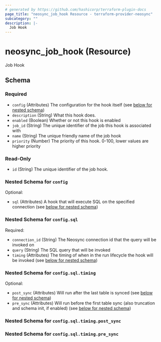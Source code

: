 ```yaml
---
# generated by https://github.com/hashicorp/terraform-plugin-docs
page_title: "neosync_job_hook Resource - terraform-provider-neosync"
subcategory: ""
description: |-
  Job Hook
---
```


# neosync_job_hook (Resource)

Job Hook



<!-- schema generated by tfplugindocs -->
## Schema

### Required

- `config` (Attributes) The configuration for the hook itself (see [below for nested schema](#nestedatt--config))
- `description` (String) What this hook does.
- `enabled` (Boolean) Whether or not this hook is enabled
- `job_id` (String) The unique identifier of the job this hook is associated with
- `name` (String) The unique friendly name of the job hook
- `priority` (Number) The priority of this hook. 0-100, lower values are higher priority

### Read-Only

- `id` (String) The unique identifier of the job hook.

<a id="nestedatt--config"></a>
### Nested Schema for `config`

Optional:

- `sql` (Attributes) A hook that will execute SQL on the specified connection (see [below for nested schema](#nestedatt--config--sql))

<a id="nestedatt--config--sql"></a>
### Nested Schema for `config.sql`

Required:

- `connection_id` (String) The Neosync connection id that the query will be invoked on
- `query` (String) The SQL query that will be invoked
- `timing` (Attributes) The timing of when in the run lifecycle the hook will be invoked (see [below for nested schema](#nestedatt--config--sql--timing))

<a id="nestedatt--config--sql--timing"></a>
### Nested Schema for `config.sql.timing`

Optional:

- `post_sync` (Attributes) Will run after the last table is synced (see [below for nested schema](#nestedatt--config--sql--timing--post_sync))
- `pre_sync` (Attributes) Will run before the first table sync (also truncation and schema init, if enabled) (see [below for nested schema](#nestedatt--config--sql--timing--pre_sync))

<a id="nestedatt--config--sql--timing--post_sync"></a>
### Nested Schema for `config.sql.timing.post_sync`


<a id="nestedatt--config--sql--timing--pre_sync"></a>
### Nested Schema for `config.sql.timing.pre_sync`
